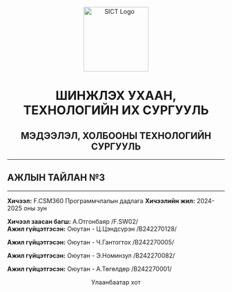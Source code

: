 <p align="center">
  <img src="https://www.must.edu.mn/media/uploads/2022/08/10/image-20220810124218-2.png" alt="SICT Logo" width="150"/>
</p>

<h1 align="center">ШИНЖЛЭХ УХААН, ТЕХНОЛОГИЙН ИХ СУРГУУЛЬ</h1>
<h2 align="center">МЭДЭЭЛЭЛ, ХОЛБООНЫ ТЕХНОЛОГИЙН СУРГУУЛЬ</h2>

---

## АЖЛЫН ТАЙЛАН №3

---

**Хичээл:** F.CSM360 Программчлалын дадлага
**Хичээлийн жил:** 2024-2025 оны зун  

**Хичээл заасан багш:** А.Отгонбаяр /F.SW02/  
**Ажил гүйцэтгэсэн:** Оюутан - Ц.Цэндсүрэн /B242270128/  

**Ажил гүйцэтгэсэн:** Оюутан - Ч.Гантогтох /B242270005/

**Ажил гүйцэтгэсэн:** Оюутан - Э.Номинзул /B242270082/

**Ажил гүйцэтгэсэн:** Оюутан - А.Төгөлдөр /B242270001/

<p align="center">
 Улаанбаатар хот  
</p>
